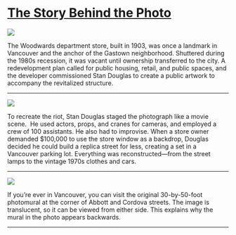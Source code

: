 # [The Story Behind the Photo](http://artsmia.github.io/griot/#/stories/1573)

![](http://cdn.dx.artsmia.org/thumbs/tn_2014_TDX_MIAArtStories_194.jpg)

The Woodwards department store, built in 1903, was once a landmark in Vancouver and the anchor of the Gastown neighborhood. Shuttered during the 1980s recession, it was vacant until ownership transferred to the city. A redevelopment plan called for public housing, retail, and public spaces, and the developer commissioned Stan Douglas to create a public artwork to accompany the revitalized structure.

---

![](http://cdn.dx.artsmia.org/thumbs/tn_2014_TDX_MIAArtStories_259.jpg)

To recreate the riot, Stan Douglas staged the photograph like a movie scene.  He used actors, props, and cranes for cameras, and employed a crew of 100 assistants. He also had to improvise. When a store owner demanded \$100,000 to use the store window as a backdrop, Douglas decided he could build a replica street for less, creating a set in a Vancouver parking lot. Everything was reconstructed—from the street lamps to the vintage 1970s clothes and cars.

---

![](http://cdn.dx.artsmia.org/thumbs/tn_2014_TDX_MIAArtStories_257.jpg)

If you’re ever in Vancouver, you can visit the original 30-by-50-foot photomural at the corner of Abbott and Cordova streets. The image is translucent, so it can be viewed from either side. This explains why the mural in the photo appears backwards.

---
